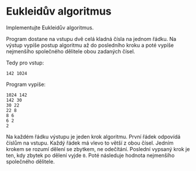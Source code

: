 # Eukleidův algoritmus

Implementujte Eukleidův algoritmus.

Program dostane na vstupu dvě celá kladná čísla na jednom řádku. Na výstup vypíše postup algoritmu až do posledního kroku a poté vypíše nejmenšího společného dělitele obou zadaných čísel.

Tedy pro vstup:

```
142 1024
```

Program vypíše:

```
1024 142
142 30
30 22
22 8
8 6
6 2
2
```

Na každém řádku výstupu je jeden krok algoritmu. První řádek odpovídá číslům na vstupu. Každý řádek má vlevo to větší z obou čísel. Jedním krokem se rozumí dělení se zbytkem, ne odečítání. Poslední vypsaný krok je ten, kdy zbytek po dělení vyjde `0`. Poté následuje hodnota nejmenšího společného dělitele.

